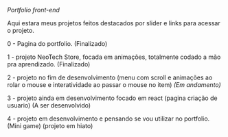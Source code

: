 *Portfolio front-end*

Aqui estara meus projetos feitos destacados por slider e links para acessar o projeto.

0 - Pagina do portfolio. (Finalizado)

1 - projeto NeoTech Store, focada em animações, totalmente codado a mão pra aprendizado. (Finalizado)

2 - projeto no fim de desenvolvimento (menu com scroll e animações ao rolar o mouse e interatividade ao passar o mouse no item) *(Em andamento)*

3 - projeto ainda em desenvolvimento focado em react (pagina criação de usuario) (A ser desenvolvido)

4 - projeto em desenvolvimento e pensando se vou utilizar no portfolio. (Mini game) (projeto em hiato)